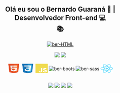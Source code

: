 ## <div align="center"> Olá eu sou o Bernardo Guaraná 👋 | Desenvolvedor Front-end 💻</div>  <div align="center">📚</div>
<div align="center"><a href="https://bgsites.com.br/"><img align="center" alt="ber-HTML" height="70" width="110" src="https://bgsites.com.br/img/logobranco-fundotransparente-criacao4.svg"></a></div>
 <br>
<div align="center">
  <img height="160em" src="https://github-readme-stats.vercel.app/api?username=bernardoguarana&show_icons=true&theme=dark&include_all_commits=true&count_private=true"/>
  <img height="160em" src="https://github-readme-stats.vercel.app/api/top-langs/?username=bernardoguarana&layout=compact&langs_count=7&theme=dark"/>
</div>
<div style="display: inline_block" align="center"><br>
  <img align="center" alt="ber-HTML" height="30" width="40" src="https://raw.githubusercontent.com/devicons/devicon/master/icons/html5/html5-original.svg">
  <img align="center" alt="ber-CSS" height="30" width="40" src="https://raw.githubusercontent.com/devicons/devicon/master/icons/css3/css3-original.svg">
  <img align="center" alt="ber-Js" height="30" width="40" src="https://raw.githubusercontent.com/devicons/devicon/master/icons/javascript/javascript-plain.svg">
  <img align="center" alt="ber-boots" height="30" width="40"  src="https://cdn.jsdelivr.net/gh/devicons/devicon/icons/bootstrap/bootstrap-original.svg" />
  <img align="center" alt="ber-sass" height="30" width="40" src="https://cdn.jsdelivr.net/gh/devicons/devicon/icons/sass/sass-original.svg" />
  <img align="center" alt="ber-React" height="30" width="40" src="https://raw.githubusercontent.com/devicons/devicon/master/icons/react/react-original.svg">
</div>
  
  ##
 
<div align="center"> 
  <a href="https://instagram.com/guaranabernardo" target="_blank"><img src="https://img.shields.io/badge/-Instagram-%23E4405F?style=for-the-badge&logo=instagram&logoColor=white" target="_blank"></a>
  <a href = "mailto:bernardoguarana1901@gmail.com"><img src="https://img.shields.io/badge/-Gmail-%23333?style=for-the-badge&logo=gmail&logoColor=white" target="_blank"></a>
  <a href="https://linkedin.com/in/bernardoguarana" target="_blank"><img src="https://img.shields.io/badge/-LinkedIn-%230077B5?style=for-the-badge&logo=linkedin&logoColor=white" target="_blank"></a> 
  <a href="https://api.whatsapp.com/send?phone=5521989660712" target="_blank"><img src="https://img.shields.io/badge/WhatsApp-25D366?style=for-the-badge&logo=whatsapp&logoColor=white" target="_blanck"></a>
</div>





